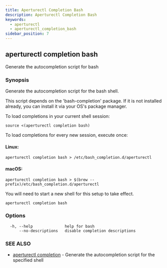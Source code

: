 ```yaml
---
title: Aperturectl Completion Bash
description: Aperturectl Completion Bash
keywords:
  - aperturectl
  - aperturectl_completion_bash
sidebar_position: 7
---
```


## aperturectl completion bash

Generate the autocompletion script for bash

### Synopsis

Generate the autocompletion script for the bash shell.

This script depends on the 'bash-completion' package.
If it is not installed already, you can install it via your OS's package manager.

To load completions in your current shell session:

    source <(aperturectl completion bash)

To load completions for every new session, execute once:

#### Linux:

    aperturectl completion bash > /etc/bash_completion.d/aperturectl

#### macOS:

    aperturectl completion bash > $(brew --prefix)/etc/bash_completion.d/aperturectl

You will need to start a new shell for this setup to take effect.

```
aperturectl completion bash
```

### Options

```
  -h, --help              help for bash
      --no-descriptions   disable completion descriptions
```

### SEE ALSO

- [aperturectl completion](aperturectl_completion.md) - Generate the autocompletion script for the specified shell
